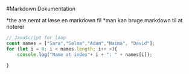 #Markdown Dokumentation

*the are nemt at læse en markdown fil
*man kan bruge markdown til at noterer

```javascript
// JavaScript for loop 
const names = ["Sara","Salma","Adam","Naima", "David"];
for (let i = 0; i < names.length; i++ >){
    console.log("Name at index"+ i + ": " + names[i]);

}
